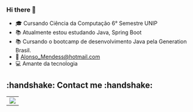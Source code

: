 ### Hi there 👋

- 🎓 Cursando Ciência da Computação 6° Semestre UNIP 
- 📚 Atualmente estou estudando Java, Spring Boot 
- 📚 Cursando o bootcamp de desenvolvimento Java pela Generation Brasil.
- 📩 Alonso_Mendess@hotmail.com
- 💻 Amante da tecnologia 



<h2><bold>:handshake: Contact me :handshake:</bold></h2> 
<table align = "center">
        <tr>
        <td>
            <div>
               <a href = "https://www.linkedin.com/in/alonso-mendes-15a26b1b6/">
<img src = "https://img.shields.io/badge/linkedin-%230077B5.svg?&style=for-the-badge&logo=linkedin&logoColor=white"/></a>
            </div>
        </td>
          <tr>
 </table>       
